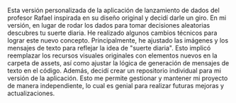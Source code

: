 Esta versión personalizada de la aplicación de lanzamiento de dados del profesor Rafael inspirada en su diseño original y decidí darle un giro. En mi versión, en lugar de  rodar los dados para tomar decisiones aleatorias descubres tu suerte diaria.
He realizado algunos cambios técnicos para lograr este nuevo concepto. Principalmente, he ajustado las imágenes y los mensajes de texto para reflejar la idea de "suerte diaria". Esto implicó reemplazar los recursos visuales originales con elementos nuevos en la carpeta de assets, así como ajustar la lógica de generación de mensajes de texto en el código.
Además, decidí crear un repositorio individual para mi versión de la aplicación. Esto me permite gestionar y mantener mi proyecto de manera independiente, lo cual es genial para realizar futuras mejoras y actualizaciones.
